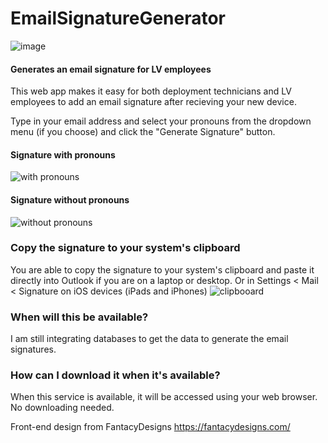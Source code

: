 # EmailSignatureGenerator
![image](https://user-images.githubusercontent.com/108106370/186546629-2840cbef-a072-467e-953f-1610f4ee9013.png)

#### Generates an email signature for LV employees

This web app makes it easy for both deployment technicians and LV employees to add an email signature after recieving your new device.

Type in your email address and select your pronouns from the dropdown menu (if you choose) and click the "Generate Signature" button.

#### Signature with pronouns
![with pronouns](https://user-images.githubusercontent.com/108106370/187037895-10d15b27-7f62-4710-8341-38800efcd383.gif)

#### Signature without pronouns
![without pronouns](https://user-images.githubusercontent.com/108106370/187037902-b966462b-7d03-4860-a951-595081251c0b.gif)

### Copy the signature to your system's clipboard
You are able to copy the signature to your system's clipboard and paste it directly into Outlook if you are on a laptop or desktop. Or in Settings < Mail < Signature on iOS devices (iPads and iPhones)
![clipbooard](https://user-images.githubusercontent.com/108106370/187037962-11f38bcd-9f89-446e-be61-29d81ad07066.gif)


### When will this be available?

I am still integrating databases to get the data to generate the email signatures.

### How can I download it when it's available?

When this service is available, it will be accessed using your web browser. No downloading needed.



Front-end design from FantacyDesigns https://fantacydesigns.com/
